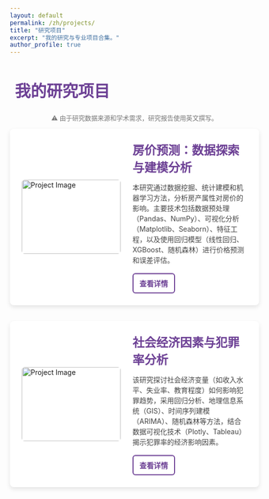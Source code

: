 ```yaml
---
layout: default
permalink: /zh/projects/
title: "研究项目"
excerpt: "我的研究与专业项目合集。"
author_profile: true
---
```


<style>
/* 页面整体样式 */
.page-content {
  background: #f3e8fd;
  padding: 2rem;
}

/* 项目卡片样式 */
.project-card {
  display: flex;
  align-items: center;
  background: white;
  padding: 1.5rem;
  border-radius: 8px;
  box-shadow: 0 4px 8px rgba(0,0,0,0.1);
  margin-bottom: 2rem;
  transition: transform 0.2s, box-shadow 0.2s;
}

/* 移动端适配 */
@media (max-width: 768px) {
  .project-card {
    flex-direction: column;
    text-align: center;
  }
  .project-image {
    margin-right: 0;
    margin-bottom: 1rem;
  }
  .button-row {
    justify-content: center;
  }
}

/* 项目图片 */
.project-image {
  width: 200px;
  height: 150px;
  border-radius: 6px;
  object-fit: cover;
  margin-right: 1.5rem;
}

/* 项目内容 */
.project-content {
  flex: 1;
}

.project-title {
  font-size: 1.5rem;
  font-weight: bold;
  color: #6d4195;
  margin-bottom: 0.5rem;
}

.project-description {
  color: #444;
  line-height: 1.5;
  margin-bottom: 1rem;
}

/* 详情按钮 */
.details-btn {
  background: transparent;
  color: #6d4195;
  border: 2px solid #6d4195;
  padding: 8px 12px;
  font-size: 0.9rem;
  font-weight: bold;
  border-radius: 6px;
  cursor: pointer;
  transition: all 0.2s ease;
}

.details-btn:hover {
  background: #6d4195;
  color: white;
}

/* 隐藏详情 */
.project-details {
  display: none;
  background: #fff;
  padding: 1.5rem;
  margin-top: 1rem;
  margin-bottom: 2rem;
  border-radius: 6px;
  box-shadow: 0 3px 6px rgba(0,0,0,0.1);
}

/* 预览框 */
.preview-frame {
  width: 100%;
  height: 450px;
  border: none;
  margin-bottom: 1rem;
  border-radius: 6px;
}

/* 按钮行 */
.button-row {
  display: flex;
  gap: 0.8rem;
}

/* GitHub 按钮 */
.github-btn {
  display: inline-flex;
  align-items: center;
  gap: 5px;
  padding: 6px 10px;
  font-size: 0.9rem;
  font-weight: bold;
  border-radius: 6px;
  text-decoration: none;
  border: 2px solid #6d4195;
  color: #6d4195;
}

.github-btn:hover {
  background: #6d4195;
  color: white;
}

/* 页面查看按钮 */
.html-btn {
  display: inline-flex;
  align-items: center;
  gap: 5px;
  padding: 6px 10px;
  font-size: 0.9rem;
  font-weight: bold;
  border-radius: 6px;
  text-decoration: none;
  background: #6d4195;
  color: white;
  border: 2px solid #6d4195;
}

.html-btn:hover {
  background: #4a256d;
  border-color: #4a256d;
}
</style>

<h1 style="display: flex; align-items: center; font-size: 2rem; color: #6d4195; margin-bottom: 1.5rem; text-align: left;">
  <i class="fa-solid fa-folder-open" style="margin-right: 10px;"></i> 我的研究项目
</h1>

<p style="font-size: 0.8rem; color: #777; text-align: center; margin-top: 1rem;">
  ⚠️ 由于研究数据来源和学术需求，研究报告使用英文撰写。
</p>


<!-- 项目 1 -->
<div class="project-card">
  <img src="{{ site.baseurl }}/images/project1.jpg" alt="Project Image" class="project-image">
  <div class="project-content">
    <div class="project-title">房价预测：数据探索与建模分析</div>
    <p class="project-description">
      本研究通过数据挖掘、统计建模和机器学习方法，分析房产属性对房价的影响。主要技术包括数据预处理（Pandas、NumPy）、可视化分析（Matplotlib、Seaborn）、特征工程，以及使用回归模型（线性回归、XGBoost、随机森林）进行价格预测和误差评估。
    </p>
    <button class="details-btn" onclick="toggleDetails('project1')">查看详情</button>
  </div>
</div>

<!-- 详情 -->
<div id="project1" class="project-details">
  <iframe class="preview-frame" src="https://htmlpreview.github.io/?https://github.com/ChengWu-Data/Housing-Price-Prediction-An-Exploratory-Analysis/blob/8a49d8ae0d2514d014c7d304ea081a2002fbd0f4/Housing_Price_Prediction-AnExploratoryAnalysis.html"></iframe>

  <div class="button-row">
    <a href="https://github.com/ChengWu-Data/Housing-Price-Prediction-An-Exploratory-Analysis.git" class="github-btn">
      <i class="fa-brands fa-github"></i> GitHub
    </a>
    <a href="https://chengwu-data.github.io/Housing_Price_Prediction-AnExploratoryAnalysis.html" class="html-btn">
      <i class="fa-solid fa-file"></i> 查看页面
    </a>
  </div>
</div>

<!-- 项目 2 -->
<div class="project-card">
  <img src="{{ site.baseurl }}/images/project2.jpg" alt="Project Image" class="project-image">
  <div class="project-content">
    <div class="project-title">社会经济因素与犯罪率分析</div>
    <p class="project-description">
      该研究探讨社会经济变量（如收入水平、失业率、教育程度）如何影响犯罪趋势，采用回归分析、地理信息系统（GIS）、时间序列建模（ARIMA）、随机森林等方法，结合数据可视化技术（Plotly、Tableau）揭示犯罪率的经济影响因素。
    </p>
    <button class="details-btn" onclick="toggleDetails('project2')">查看详情</button>
  </div>
</div>

<!-- 详情 -->
<div id="project2" class="project-details">
  <iframe class="preview-frame" src="https://drive.google.com/file/d/1VjV4sNFC9NrD7N8A9QoP_Ss2yWV_5WkI/preview"></iframe>

  <div class="button-row">
    <a href="https://drive.google.com/file/d/1VjV4sNFC9NrD7N8A9QoP_Ss2yWV_5WkI/view?usp=sharing" class="html-btn">
      <i class="fa-solid fa-file-pdf"></i> 在线查看
    </a>
  </div>
</div>



<script>
function toggleDetails(id) {
  var details = document.getElementById(id);

  if (details.style.display === "none" || details.style.display === "") {
    details.style.display = "block";
    details.style.opacity = 0;
    setTimeout(() => {
      details.style.opacity = 1;
      details.scrollIntoView({ behavior: "smooth", block: "start" });
    }, 50);
  } else {
    details.style.opacity = 0;
    setTimeout(() => {
      details.style.display = "none";
    }, 200);
  }
}
</script>
